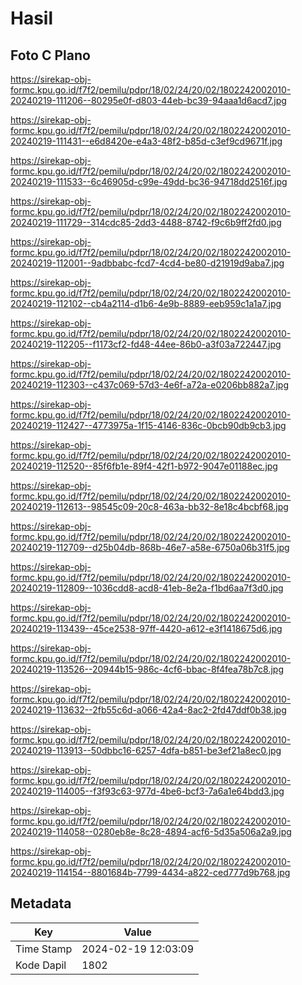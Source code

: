 # Hasil

## Foto C Plano

https://sirekap-obj-formc.kpu.go.id/f7f2/pemilu/pdpr/18/02/24/20/02/1802242002010-20240219-111206--80295e0f-d803-44eb-bc39-94aaa1d6acd7.jpg

https://sirekap-obj-formc.kpu.go.id/f7f2/pemilu/pdpr/18/02/24/20/02/1802242002010-20240219-111431--e6d8420e-e4a3-48f2-b85d-c3ef9cd9671f.jpg

https://sirekap-obj-formc.kpu.go.id/f7f2/pemilu/pdpr/18/02/24/20/02/1802242002010-20240219-111533--6c46905d-c99e-49dd-bc36-94718dd2516f.jpg

https://sirekap-obj-formc.kpu.go.id/f7f2/pemilu/pdpr/18/02/24/20/02/1802242002010-20240219-111729--314cdc85-2dd3-4488-8742-f9c6b9ff2fd0.jpg

https://sirekap-obj-formc.kpu.go.id/f7f2/pemilu/pdpr/18/02/24/20/02/1802242002010-20240219-112001--9adbbabc-fcd7-4cd4-be80-d21919d9aba7.jpg

https://sirekap-obj-formc.kpu.go.id/f7f2/pemilu/pdpr/18/02/24/20/02/1802242002010-20240219-112102--cb4a2114-d1b6-4e9b-8889-eeb959c1a1a7.jpg

https://sirekap-obj-formc.kpu.go.id/f7f2/pemilu/pdpr/18/02/24/20/02/1802242002010-20240219-112205--f1173cf2-fd48-44ee-86b0-a3f03a722447.jpg

https://sirekap-obj-formc.kpu.go.id/f7f2/pemilu/pdpr/18/02/24/20/02/1802242002010-20240219-112303--c437c069-57d3-4e6f-a72a-e0206bb882a7.jpg

https://sirekap-obj-formc.kpu.go.id/f7f2/pemilu/pdpr/18/02/24/20/02/1802242002010-20240219-112427--4773975a-1f15-4146-836c-0bcb90db9cb3.jpg

https://sirekap-obj-formc.kpu.go.id/f7f2/pemilu/pdpr/18/02/24/20/02/1802242002010-20240219-112520--85f6fb1e-89f4-42f1-b972-9047e01188ec.jpg

https://sirekap-obj-formc.kpu.go.id/f7f2/pemilu/pdpr/18/02/24/20/02/1802242002010-20240219-112613--98545c09-20c8-463a-bb32-8e18c4bcbf68.jpg

https://sirekap-obj-formc.kpu.go.id/f7f2/pemilu/pdpr/18/02/24/20/02/1802242002010-20240219-112709--d25b04db-868b-46e7-a58e-6750a06b31f5.jpg

https://sirekap-obj-formc.kpu.go.id/f7f2/pemilu/pdpr/18/02/24/20/02/1802242002010-20240219-112809--1036cdd8-acd8-41eb-8e2a-f1bd6aa7f3d0.jpg

https://sirekap-obj-formc.kpu.go.id/f7f2/pemilu/pdpr/18/02/24/20/02/1802242002010-20240219-113439--45ce2538-97ff-4420-a612-e3f1418675d6.jpg

https://sirekap-obj-formc.kpu.go.id/f7f2/pemilu/pdpr/18/02/24/20/02/1802242002010-20240219-113526--20944b15-986c-4cf6-bbac-8f4fea78b7c8.jpg

https://sirekap-obj-formc.kpu.go.id/f7f2/pemilu/pdpr/18/02/24/20/02/1802242002010-20240219-113632--2fb55c6d-a066-42a4-8ac2-2fd47ddf0b38.jpg

https://sirekap-obj-formc.kpu.go.id/f7f2/pemilu/pdpr/18/02/24/20/02/1802242002010-20240219-113913--50dbbc16-6257-4dfa-b851-be3ef21a8ec0.jpg

https://sirekap-obj-formc.kpu.go.id/f7f2/pemilu/pdpr/18/02/24/20/02/1802242002010-20240219-114005--f3f93c63-977d-4be6-bcf3-7a6a1e64bdd3.jpg

https://sirekap-obj-formc.kpu.go.id/f7f2/pemilu/pdpr/18/02/24/20/02/1802242002010-20240219-114058--0280eb8e-8c28-4894-acf6-5d35a506a2a9.jpg

https://sirekap-obj-formc.kpu.go.id/f7f2/pemilu/pdpr/18/02/24/20/02/1802242002010-20240219-114154--8801684b-7799-4434-a822-ced777d9b768.jpg


## Metadata

| Key        | Value               |
| ---------- | ------------------- |
| Time Stamp | 2024-02-19 12:03:09 |
| Kode Dapil | 1802                |



